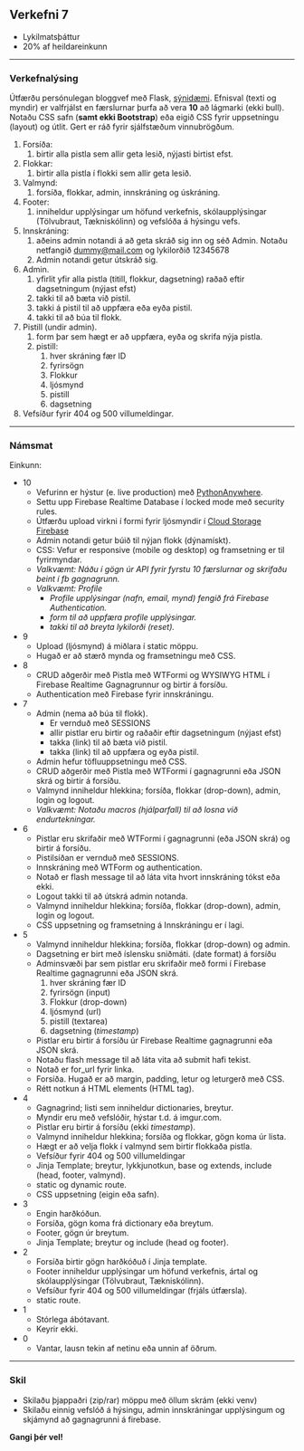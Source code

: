 ## Verkefni 7 

- Lykilmatsþáttur
- 20% af heildareinkunn 

---

### Verkefnalýsing

Útfærðu persónulegan bloggvef með Flask, [sýnidæmi](https://blog-admin-ui.netlify.app/). Efnisval (texti og myndir) er valfrjálst en færslurnar þurfa að vera **10** að lágmarki (ekki bull). Notaðu CSS safn (**samt ekki Bootstrap**) eða eigið CSS fyrir uppsetningu (layout) og útlit. Gert er ráð fyrir sjálfstæðum vinnubrögðum.

1. Forsíða: 
    1. birtir alla pistla sem allir geta lesið, nýjasti birtist efst. 
1. Flokkar:
    1. birtir alla pistla í flokki sem allir geta lesið. 
1. Valmynd: 
    1. forsíða, flokkar, admin, innskráning og úskráning.
1. Footer:
    1. inniheldur upplýsingar um höfund verkefnis, skólaupplýsingar (Tölvubraut, Tækniskólinn) og vefslóða á hýsingu vefs.
1. Innskráning:
    1. aðeins admin notandi á að geta skráð sig inn og séð Admin. Notaðu netfangið dummy@mail.com og lykilorðið 12345678
    1. Admin notandi getur útskráð sig.
1. Admin. 
    1. yfirlit yfir alla pistla (titill, flokkur, dagsetning) raðað eftir dagsetningum (nýjast efst)
    1. takki til að bæta við pistil.
    1. takki á pistil til að uppfæra eða eyða pistil.
    1. takki til að búa til flokk.
1. Pistill (undir admin).
    1. form þar sem hægt er að uppfæra, eyða og skrifa nýja pistla. 
    1. pistill: 
        1. hver skráning fær ID 
        1. fyrirsögn 
        1. Flokkur 
        1. ljósmynd 
        1. pistill 
        1. dagsetning 
1. Vefsíður fyrir 404 og 500 villumeldingar.

---

### Námsmat 

Einkunn:

- 10 
   - Vefurinn er hýstur (e. live production) með [PythonAnywhere](https://www.pythonanywhere.com/).
   - Settu upp Firebase Realtime Database í locked mode með security rules.    
   - Útfærðu upload virkni í formi fyrir ljósmyndir í [Cloud Storage Firebase](https://firebase.google.com/docs/storage?authuser=0)
   - Admin notandi getur búið til nýjan flokk (dýnamískt).
   - CSS: Vefur er responsive (mobile og desktop) og framsetning er til fyrirmyndar.
   - _Valkvæmt: Náðu í gögn úr API fyrir fyrstu 10 færslurnar og skrifaðu beint í fb gagnagrunn._
   - _Valkvæmt: Profile_ 
        - _Profile upplýsingar (nafn, email, mynd) fengið frá Firebase Authentication._
        - _form til að uppfæra profile upplýsingar._
        - _takki til að breyta lykilorði (reset)._
- 9 
   - Upload (ljósmynd) á miðlara í static möppu.
   - Hugað er að stærð mynda og framsetningu með CSS.
- 8  
   - CRUD aðgerðir með Pistla með WTFormi og WYSIWYG HTML í Firebase Realtime Gagnagrunnur og birtir á forsíðu.
   <!-- Pistill: Hægt er að velja úr nokkrum tilbúnum myndum, mynd með pistil sem er hýst á miðlara (static mappa). -->
   - Authentication með Firebase fyrir innskráningu.
   <!-- - hak til að birta ekki pistil_  -->
- 7 
    - Admin (nema að búa til flokk). 
        - Er vernduð með SESSIONS
        - allir pistlar eru birtir og raðaðir eftir dagsetningum (nýjast efst)
        - takka (link) til að bæta við pistil.
        - takka (link) til að uppfæra og eyða pistil.
   - Admin hefur töfluuppsetningu með CSS.
   - CRUD aðgerðir með Pistla með WTFormi í gagnagrunni eða JSON skrá og birtir á forsíðu. 
   - Valmynd inniheldur hlekkina; forsíða, flokkar (drop-down), admin, login og logout.
   - _Valkvæmt: Notaðu macros (hjálparfall) til að losna við endurtekningar._
- 6
   - Pistlar eru skrifaðir með WTFormi í gagnagrunni (eða JSON skrá) og birtir á forsíðu. 
   - Pistilsíðan er vernduð með SESSIONS.
   - Innskráning með WTForm og authentication.
   - Notað er flash message til að láta vita hvort innskráning tókst eða ekki.
   - Logout takki til að útskrá admin notanda. 
   - Valmynd inniheldur hlekkina; forsíða, flokkar (drop-down), admin, login og logout.
   - CSS uppsetning og framsetning á Innskráningu er í lagi.
- 5  
   - Valmynd inniheldur hlekkina; forsíða, flokkar (drop-down) og admin.
   - Dagsetning er birt með íslensku sniðmáti. (date format) á forsíðu
   - Adminsvæði þar sem pistlar eru skrifaðir með formi í Firebase Realtime gagnagrunni eða JSON skrá.
        1. hver skráning fær ID 
        1. fyrirsögn (input)
        1. Flokkur  (drop-down)
        1. ljósmynd (url)
        1. pistill (textarea)
        1. dagsetning (_timestamp_)
   - Pistlar eru birtir á forsíðu úr Firebase Realtime gagnagrunni eða JSON skrá. 
   - Notaðu flash message til að láta vita að submit hafi tekist.   
   - Notað er for_url fyrir linka.
   - Forsíða. Hugað er að margin, padding, letur og leturgerð með CSS.
   - Rétt notkun á HTML elements (HTML tag).
- 4  
   - Gagnagrind; listi sem inniheldur dictionaries, breytur.
   - Myndir eru með vefslóðir, hýstar t.d. á imgur.com.
   - Pistlar eru birtir á forsíðu (ekki _timestamp_). 
   - Valmynd inniheldur hlekkina; forsíða og flokkar, gögn koma úr lista.
   - Hægt er að velja flokk í valmynd sem birtir flokkaða pistla.
   - Vefsíður fyrir 404 og 500 villumeldingar
   - Jinja Template; breytur, lykkjunotkun, base og extends, include (head, footer, valmynd).
   - static og dynamic route.
   - CSS uppsetning (eigin eða safn).
- 3 
   - Engin harðkóðun.
   - Forsíða, gögn koma frá dictionary eða breytum.
   - Footer, gögn úr breytum.
   - Jinja Template; breytur og include (head og footer).
- 2 
   - Forsíða birtir gögn harðkóðuð í Jinja template.  
   - Footer inniheldur upplýsingar um höfund verkefnis, ártal og skólaupplýsingar (Tölvubraut, Tækniskólinn).
   - Vefsíður fyrir 404 og 500 villumeldingar (frjáls útfærsla).
   - static route.
- 1 
   - Stórlega ábótavant.
   - Keyrir ekki.
- 0 
   - Vantar, lausn tekin af netinu eða unnin af öðrum.

---

### Skil

- Skilaðu þjappaðri (zip/rar) möppu með öllum skrám (ekki venv) 
- Skilaðu einnig vefslóð á hýsingu, admin innskráningar upplýsingum og skjámynd að gagnagrunni á firebase. 

**Gangi þér vel!**
